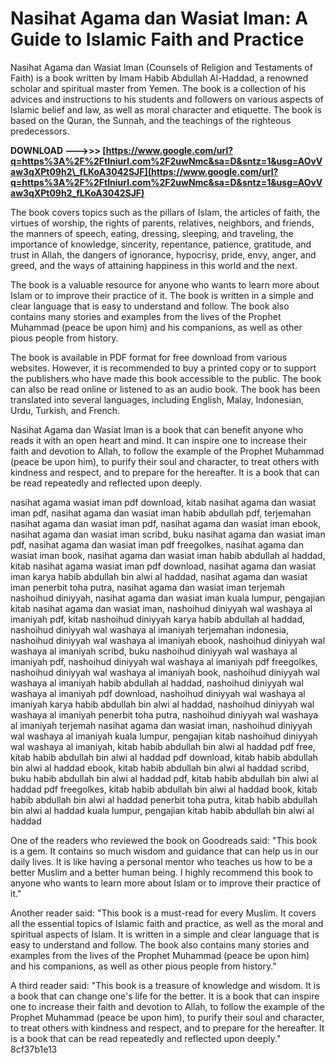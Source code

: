 # Nasihat Agama dan Wasiat Iman: A Guide to Islamic Faith and Practice
 
Nasihat Agama dan Wasiat Iman (Counsels of Religion and Testaments of Faith) is a book written by Imam Habib Abdullah Al-Haddad, a renowned scholar and spiritual master from Yemen. The book is a collection of his advices and instructions to his students and followers on various aspects of Islamic belief and law, as well as moral character and etiquette. The book is based on the Quran, the Sunnah, and the teachings of the righteous predecessors.
 
**DOWNLOAD ———>>> [https://www.google.com/url?q=https%3A%2F%2Ftlniurl.com%2F2uwNmc&sa=D&sntz=1&usg=AOvVaw3qXPt09h2\_fLKoA3042SJF](https://www.google.com/url?q=https%3A%2F%2Ftlniurl.com%2F2uwNmc&sa=D&sntz=1&usg=AOvVaw3qXPt09h2_fLKoA3042SJF)**


 
The book covers topics such as the pillars of Islam, the articles of faith, the virtues of worship, the rights of parents, relatives, neighbors, and friends, the manners of speech, eating, dressing, sleeping, and traveling, the importance of knowledge, sincerity, repentance, patience, gratitude, and trust in Allah, the dangers of ignorance, hypocrisy, pride, envy, anger, and greed, and the ways of attaining happiness in this world and the next.
 
The book is a valuable resource for anyone who wants to learn more about Islam or to improve their practice of it. The book is written in a simple and clear language that is easy to understand and follow. The book also contains many stories and examples from the lives of the Prophet Muhammad (peace be upon him) and his companions, as well as other pious people from history.
 
The book is available in PDF format for free download from various websites. However, it is recommended to buy a printed copy or to support the publishers who have made this book accessible to the public. The book can also be read online or listened to as an audio book. The book has been translated into several languages, including English, Malay, Indonesian, Urdu, Turkish, and French.
 
Nasihat Agama dan Wasiat Iman is a book that can benefit anyone who reads it with an open heart and mind. It can inspire one to increase their faith and devotion to Allah, to follow the example of the Prophet Muhammad (peace be upon him), to purify their soul and character, to treat others with kindness and respect, and to prepare for the hereafter. It is a book that can be read repeatedly and reflected upon deeply.
 
nasihat agama wasiat iman pdf download,  kitab nasihat agama dan wasiat iman pdf,  nasihat agama dan wasiat iman habib abdullah pdf,  terjemahan nasihat agama dan wasiat iman pdf,  nasihat agama dan wasiat iman ebook,  nasihat agama dan wasiat iman scribd,  buku nasihat agama dan wasiat iman pdf,  nasihat agama dan wasiat iman pdf freegolkes,  nasihat agama dan wasiat iman book,  nasihat agama dan wasiat iman habib abdullah al haddad,  kitab nasihat agama wasiat iman pdf download,  nasihat agama dan wasiat iman karya habib abdullah bin alwi al haddad,  nasihat agama dan wasiat iman penerbit toha putra,  nasihat agama dan wasiat iman terjemah nashoihud diniyyah,  nasihat agama dan wasiat iman kuala lumpur,  pengajian kitab nasihat agama dan wasiat iman,  nashoihud diniyyah wal washaya al imaniyah pdf,  kitab nashoihud diniyyah karya habib abdullah al haddad,  nashoihud diniyyah wal washaya al imaniyah terjemahan indonesia,  nashoihud diniyyah wal washaya al imaniyah ebook,  nashoihud diniyyah wal washaya al imaniyah scribd,  buku nashoihud diniyyah wal washaya al imaniyah pdf,  nashoihud diniyyah wal washaya al imaniyah pdf freegolkes,  nashoihud diniyyah wal washaya al imaniyah book,  nashoihud diniyyah wal washaya al imaniyah habib abdullah al haddad,  nashoihud diniyyah wal washaya al imaniyah pdf download,  nashoihud diniyyah wal washaya al imaniyah karya habib abdullah bin alwi al haddad,  nashoihud diniyyah wal washaya al imaniyah penerbit toha putra,  nashoihud diniyyah wal washaya al imaniyah terjemah nasihat agama dan wasiat iman,  nashoihud diniyyah wal washaya al imaniyah kuala lumpur,  pengajian kitab nashoihud diniyyah wal washaya al imaniyah,  kitab habib abdullah bin alwi al haddad pdf free,  kitab habib abdullah bin alwi al haddad pdf download,  kitab habib abdullah bin alwi al haddad ebook,  kitab habib abdullah bin alwi al haddad scribd,  buku habib abdullah bin alwi al haddad pdf,  kitab habib abdullah bin alwi al haddad pdf freegolkes,  kitab habib abdullah bin alwi al haddad book,  kitab habib abdullah bin alwi al haddad penerbit toha putra,  kitab habib abdullah bin alwi al haddad kuala lumpur,  pengajian kitab habib abdullah bin alwi al haddad
  
One of the readers who reviewed the book on Goodreads said: "This book is a gem. It contains so much wisdom and guidance that can help us in our daily lives. It is like having a personal mentor who teaches us how to be a better Muslim and a better human being. I highly recommend this book to anyone who wants to learn more about Islam or to improve their practice of it."
 
Another reader said: "This book is a must-read for every Muslim. It covers all the essential topics of Islamic faith and practice, as well as the moral and spiritual aspects of Islam. It is written in a simple and clear language that is easy to understand and follow. The book also contains many stories and examples from the lives of the Prophet Muhammad (peace be upon him) and his companions, as well as other pious people from history."
 
A third reader said: "This book is a treasure of knowledge and wisdom. It is a book that can change one's life for the better. It is a book that can inspire one to increase their faith and devotion to Allah, to follow the example of the Prophet Muhammad (peace be upon him), to purify their soul and character, to treat others with kindness and respect, and to prepare for the hereafter. It is a book that can be read repeatedly and reflected upon deeply."
 8cf37b1e13
 
